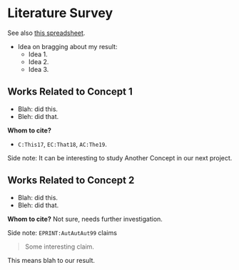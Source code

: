# Literature Survey

See also [this spreadsheet](#).

- Idea on bragging about my result:
  - Idea 1.
  - Idea 2.
  - Idea 3.

## Works Related to Concept 1

- Blah: did this.
- Bleh: did that.

**Whom to cite?**

- `C:This17`, `EC:That18`, `AC:The19`.

Side note: It can be interesting to study Another Concept in our next project.

## Works Related to Concept 2


- Blah: did this.
- Bleh: did that.

**Whom to cite?** Not sure, needs further investigation.

Side note: `EPRINT:AutAutAut99` claims

> Some interesting claim.

This means blah to our result.
